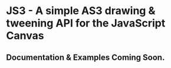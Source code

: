 JS3 - A simple AS3 drawing & tweening API for the JavaScript Canvas
=============

Documentation & Examples Coming Soon.
-------------